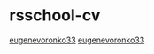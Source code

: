 # rsschool-cv
[eugenevoronko33](https://eugenevoronko33.github.io/rsschool-cv/cv)
[eugenevoronko33](https://GITHUB-USERNAME.github.io/rsschool-cv/)
